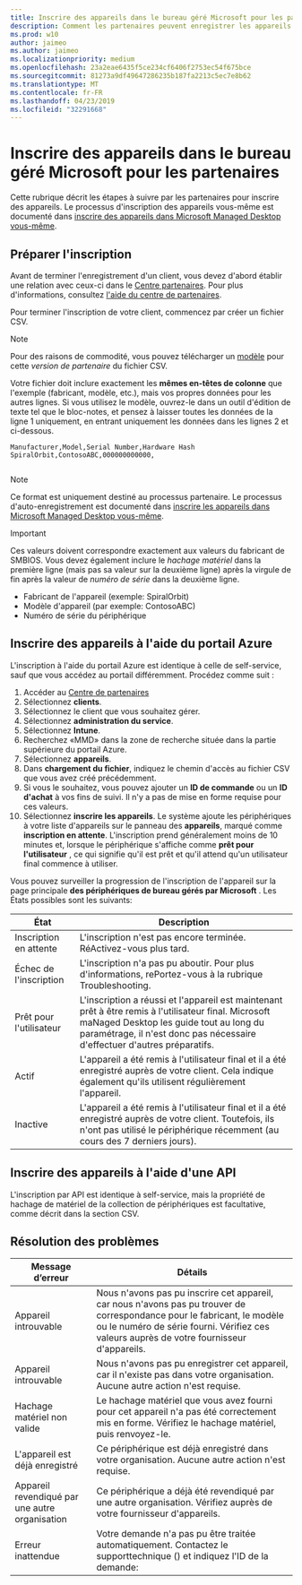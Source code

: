 ```yaml
---
title: Inscrire des appareils dans le bureau géré Microsoft pour les partenaires
description: Comment les partenaires peuvent enregistrer les appareils afin qu'ils puissent être gérés par le bureau géré Microsoft
ms.prod: w10
author: jaimeo
ms.author: jaimeo
ms.localizationpriority: medium
ms.openlocfilehash: 23a2eae6435f5ce234cf6406f2753ec54f675bce
ms.sourcegitcommit: 81273a9df49647286235b187fa2213c5ec7e8b62
ms.translationtype: MT
ms.contentlocale: fr-FR
ms.lasthandoff: 04/23/2019
ms.locfileid: "32291668"
---
```

# <a name="register-devices-in-microsoft-managed-desktop-for-partners"></a>Inscrire des appareils dans le bureau géré Microsoft pour les partenaires


Cette rubrique décrit les étapes à suivre par les partenaires pour inscrire des appareils. Le processus d'inscription des appareils vous-même est documenté dans [inscrire des appareils dans Microsoft Managed Desktop vous-même](register-devices-self.md).



## <a name="prepare-for-registration"></a>Préparer l'inscription 
Avant de terminer l'enregistrement d'un client, vous devez d'abord établir une relation avec ceux-ci dans le [Centre partenaires](https://partner.microsoft.com/dashboard). Pour plus d'informations, consultez [l'aide du centre de partenaires](https://docs.microsoft.com/en-us/partner-center/request-a-relationship-with-a-customer).

Pour terminer l'inscription de votre client, commencez par créer un fichier CSV.

>[!NOTE]
>Pour des raisons de commodité, vous pouvez télécharger un [modèle](https://github.com/MicrosoftDocs/microsoft-365-docs-pr/raw/live/microsoft-365/managed-desktop/get-started/downloads/device-registration-sample-partner.xlsx) pour cette *version de partenaire* du fichier CSV.

Votre fichier doit inclure exactement les **mêmes en-têtes de colonne** que l'exemple (fabricant, modèle, etc.), mais vos propres données pour les autres lignes. Si vous utilisez le modèle, ouvrez-le dans un outil d'édition de texte tel que le bloc-notes, et pensez à laisser toutes les données de la ligne 1 uniquement, en entrant uniquement les données dans les lignes 2 et ci-dessous. 
    
  ```
 Manufacturer,Model,Serial Number,Hardware Hash
  SpiralOrbit,ContosoABC,000000000000,
  
  
  ```


>[!NOTE]
>Ce format est uniquement destiné au processus partenaire. Le processus d'auto-enregistrement est documenté dans [inscrire les appareils dans Microsoft Managed Desktop vous-même](register-devices-self.md).

>[!IMPORTANT]
>Ces valeurs doivent correspondre exactement aux valeurs du fabricant de SMBIOS. Vous devez également inclure le *hachage matériel* dans la première ligne (mais pas sa valeur sur la deuxième ligne) après la virgule de fin après la valeur de *numéro de série* dans la deuxième ligne.

- Fabricant de l'appareil (exemple: SpiralOrbit) 
- Modèle d'appareil (par exemple: ContosoABC)
- Numéro de série du périphérique

## <a name="register-devices-by-using-the-azure-portal"></a>Inscrire des appareils à l'aide du portail Azure

L'inscription à l'aide du portail Azure est identique à celle de self-service, sauf que vous accédez au portail différemment. Procédez comme suit :

1. Accéder au [Centre de partenaires](https://partner.microsoft.com/dashboard)
2. Sélectionnez **clients**.
3. Sélectionnez le client que vous souhaitez gérer.
4. Sélectionnez **administration du service**.
5. Sélectionnez **Intune**.
6. Recherchez «MMD» dans la zone de recherche située dans la partie supérieure du portail Azure.
7. Sélectionnez **appareils**.
8. Dans **chargement du fichier**, indiquez le chemin d'accès au fichier CSV que vous avez créé précédemment.
9. Si vous le souhaitez, vous pouvez ajouter un **ID de commande** ou un **ID d'achat** à vos fins de suivi. Il n'y a pas de mise en forme requise pour ces valeurs.
10. Sélectionnez **inscrire les appareils**. Le système ajoute les périphériques à votre liste d'appareils sur le panneau des **appareils**, marqué comme **inscription en attente**. L'inscription prend généralement moins de 10 minutes et, lorsque le périphérique s'affiche comme **prêt pour l'utilisateur** , ce qui signifie qu'il est prêt et qu'il attend qu'un utilisateur final commence à utiliser.


Vous pouvez surveiller la progression de l'inscription de l'appareil sur la page principale **des périphériques de bureau gérés par Microsoft** . Les États possibles sont les suivants:

| État | Description |
|---------------|-------------|
| Inscription en attente | L'inscription n'est pas encore terminée. RéActivez-vous plus tard. |
| Échec de l'inscription | L'inscription n'a pas pu aboutir. Pour plus [](register-devices-self.md#troubleshooting) d'informations, rePortez-vous à la rubrique Troubleshooting. |
| Prêt pour l'utilisateur | L'inscription a réussi et l'appareil est maintenant prêt à être remis à l'utilisateur final. Microsoft maNaged Desktop les guide tout au long du paramétrage, il n'est donc pas nécessaire d'effectuer d'autres préparatifs. |
| Actif | L'appareil a été remis à l'utilisateur final et il a été enregistré auprès de votre client. Cela indique également qu'ils utilisent régulièrement l'appareil. |
| Inactive | L'appareil a été remis à l'utilisateur final et il a été enregistré auprès de votre client. Toutefois, ils n'ont pas utilisé le périphérique récemment (au cours des 7 derniers jours).  |

## <a name="register-devices-by-using-an-api"></a>Inscrire des appareils à l'aide d'une API

L'inscription par API est identique à self-service, mais la propriété de hachage de matériel de la collection de périphériques est facultative, comme décrit dans la section CSV. 

## <a name="troubleshooting"></a>Résolution des problèmes

| Message d’erreur | Détails |
|---------------|-------------|
| Appareil introuvable | Nous n'avons pas pu inscrire cet appareil, car nous n'avons pas pu trouver de correspondance pour le fabricant, le modèle ou le numéro de série fourni. Vérifiez ces valeurs auprès de votre fournisseur d'appareils. |
| Appareil introuvable | Nous n'avons pas pu enregistrer cet appareil, car il n'existe pas dans votre organisation. Aucune autre action n'est requise. |
| Hachage matériel non valide | Le hachage matériel que vous avez fourni pour cet appareil n'a pas été correctement mis en forme. Vérifiez le hachage matériel, puis renvoyez-le. |
| L'appareil est déjà enregistré | Ce périphérique est déjà enregistré dans votre organisation. Aucune autre action n'est requise. |
| Appareil revendiqué par une autre organisation | Ce périphérique a déjà été revendiqué par une autre organisation. Vérifiez auprès de votre fournisseur d'appareils. |
| Erreur inattendue | Votre demande n'a pas pu être traitée automatiquement. Contactez le support<support link>technique () et indiquez l'ID de la demande:<requestId> |